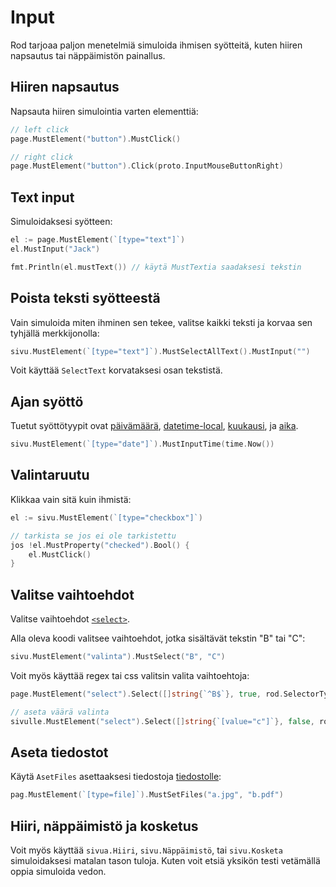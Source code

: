 # Input

Rod tarjoaa paljon menetelmiä simuloida ihmisen syötteitä, kuten hiiren napsautus tai näppäimistön painallus.

## Hiiren napsautus

Napsauta hiiren simulointia varten elementtiä:

```go
// left click
page.MustElement("button").MustClick()

// right click
page.MustElement("button").Click(proto.InputMouseButtonRight)
```

## Text input

Simuloidaksesi syötteen:

```go
el := page.MustElement(`[type="text"]`)
el.MustInput("Jack")

fmt.Println(el.mustText()) // käytä MustTextia saadaksesi tekstin
```

## Poista teksti syötteestä

Vain simuloida miten ihminen sen tekee, valitse kaikki teksti ja korvaa sen tyhjällä merkkijonolla:

```go
sivu.MustElement(`[type="text"]`).MustSelectAllText().MustInput("")
```

Voit käyttää `SelectText` korvataksesi osan tekstistä.

## Ajan syöttö

Tuetut syöttötyypit ovat [päivämäärä](https://developer.mozilla.org/en-US/docs/Web/HTML/Element/input/date), [datetime-local](https://developer.mozilla.org/en-US/docs/Web/HTML/Element/input/datetime-local), [kuukausi](https://developer.mozilla.org/en-US/docs/Web/HTML/Element/input/month), ja [aika](https://developer.mozilla.org/en-US/docs/Web/HTML/Element/input/time).

```go
sivu.MustElement(`[type="date"]`).MustInputTime(time.Now())
```

## Valintaruutu

Klikkaa vain sitä kuin ihmistä:

```go
el := sivu.MustElement(`[type="checkbox"]`)

// tarkista se jos ei ole tarkistettu
jos !el.MustProperty("checked").Bool() {
    el.MustClick()
}
```

## Valitse vaihtoehdot

Valitse vaihtoehdot [`<select>`](https://developer.mozilla.org/en-US/docs/Web/HTML/Element/select).

Alla oleva koodi valitsee vaihtoehdot, jotka sisältävät tekstin "B" tai "C":

```go
sivu.MustElement("valinta").MustSelect("B", "C")
```

Voit myös käyttää regex tai css valitsin valita vaihtoehtoja:

```go
page.MustElement("select").Select([]string{`^B$`}, true, rod.SelectorTypeRegex)

// aseta väärä valinta
sivulle.MustElement("select").Select([]string{`[value="c"]`}, false, rod.SelectorTypeCSSSector)
```

## Aseta tiedostot

Käytä `AsetFiles` asettaaksesi tiedostoja [tiedostolle](https://developer.mozilla.org/en-US/docs/Web/HTML/Element/input/file):

```go
pag.MustElement(`[type=file]`).MustSetFiles("a.jpg", "b.pdf")
```

## Hiiri, näppäimistö ja kosketus

Voit myös käyttää `sivua.Hiiri`, `sivu.Näppäimistö`, tai `sivu.Kosketa` simuloidaksesi matalan tason tuloja. Kuten voit etsiä yksikön testi vetämällä oppia simuloida vedon.
